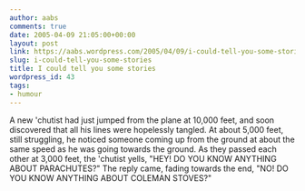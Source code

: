 ```yaml
---
author: aabs
comments: true
date: 2005-04-09 21:05:00+00:00
layout: post
link: https://aabs.wordpress.com/2005/04/09/i-could-tell-you-some-stories/
slug: i-could-tell-you-some-stories
title: I could tell you some stories
wordpress_id: 43
tags:
- humour
---
```


A new 'chutist had just jumped from the plane at 10,000 feet, and soon discovered that all his lines were hopelessly tangled. At about 5,000 feet, still struggling, he noticed someone coming up from the ground at about the same speed as he was going towards the ground. As they passed each other at 3,000 feet, the 'chutist yells, "HEY! DO YOU KNOW ANYTHING ABOUT PARACHUTES?" The reply came, fading towards the end, "NO! DO YOU KNOW ANYTHING ABOUT COLEMAN STOVES?"
